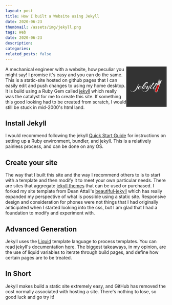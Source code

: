 ```yaml
---
layout: post
title: How I built a Website using Jekyll
date: 2020-06-23
thumbnail: /assets/img/jekyll.png
tags: Web
date: 2020-06-23
description:
categories:
related_posts: false
---
```


<img src="/assets/img/jekyll.png" alt="Jekyll" style="float:right;width:25%"/>

A mechanical engineer with a website, how peculiar you might say! I promise it's
easy and you can do the same. This is a static-site hosted on github pages that
I can easily edit and push changes to using my home desktop. It is build using
a Ruby Gem called [jekyll](https://jekyllrb.com/) which really was the catalyst
for me to create this site. If something this good looking had to be created
from scratch, I would still be stuck in mid-2000's html land.

## Install Jekyll

I would recommend following the jekyll
[Quick Start Guide](https://jekyllrb.com/docs/) for instructions on setting up a
Ruby environment, bundler, and jekyll. This is a relatively painless process,
and can be done on any OS.

## Create your site

The way that I built this site and the way I recommend others to is to start
with a template and then modify it to meet your own particular needs. There are
sites that aggregate [jekyll themes](http://jekyllthemes.org/) that can be used
or purchased. I forked my site template from Dean Attali's
[beautiful-jekyll](https://github.com/daattali/beautiful-jekyll#readme) which has
really expanded my perspective of what is possible using a static site.
Responsive design and consideration for phones were not things that I had
originally anticipated when I started looking into the css, but I am glad that
I had a foundation to modify and experiment with.

## Advanced Generation

Jekyll uses the [Liquid](https://shopify.github.io/liquid/) template language
to process templates. You can read jekyll's documentation
[here](https://jekyllrb.com/docs/liquid/). The biggest takeaways, in my opinion,
are the use of liquid variables to iterate through build pages, and define
how certain pages are to be treated.


## In Short

Jekyll makes build a static site extremely easy, and GitHub has removed the cost
normally associated with hosting a site. There's nothing to lose, so good luck
and go try it!